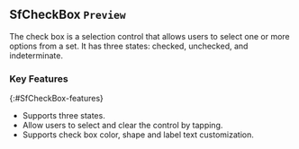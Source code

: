 ## SfCheckBox `Preview`

The check box is a selection control that allows users to select one or more options from a set. It has three states: checked, unchecked, and indeterminate.

### Key Features
{:#SfCheckBox-features}
 * Supports three states. 
 * Allow users to select and clear the control by tapping. 
 * Supports check box color, shape and label text customization.

